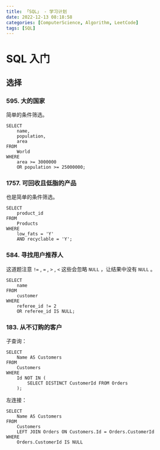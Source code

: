 ```yaml
---
title: 「SQL」 - 学习计划 
date: 2022-12-13 08:18:58
categories: [ComputerScience, Algorithm, LeetCode]
tags: [SQL]
---
```


# SQL 入门

## 选择

### 595. 大的国家

简单的条件筛选。

```mysql
SELECT
    name,
    population,
    area
FROM
    World
WHERE
    area >= 3000000
    OR population >= 25000000;
```

### 1757. 可回收且低脂的产品

也是简单的条件筛选。

```mysql
SELECT
    product_id
FROM
    Products
WHERE
    low_fats = 'Y'
    AND recyclable = 'Y';
```

### 584. 寻找用户推荐人

这道题注意 `!=` , `=` , `>` ,  `<` 这些会忽略 `NULL` ，让结果中没有 `NULL` 。

```mysql
SELECT
    name
FROM
    customer
WHERE
    referee_id != 2
    OR referee_id IS NULL;
```

### 183. 从不订购的客户

子查询：

```mysql
SELECT
    Name AS Customers
FROM
    Customers
WHERE
    Id NOT IN (
        SELECT DISTINCT CustomerId FROM Orders
    );
```

左连接：

```mysql
SELECT
    Name AS Customers
FROM
    Customers
    LEFT JOIN Orders ON Customers.Id = Orders.CustomerId
WHERE
    Orders.CustomerId IS NULL
```

